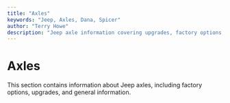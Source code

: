 ```yaml
---
title: "Axles"
keywords: "Jeep, Axles, Dana, Spicer"
author: "Terry Howe"
description: "Jeep axle information covering upgrades, factory options, and essential information."
---
```


# Axles

This section contains information about Jeep axles, including factory options, upgrades, and general information.